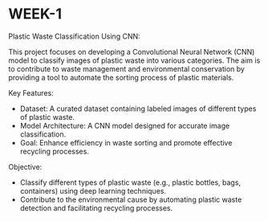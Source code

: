 # WEEK-1

Plastic Waste Classification Using CNN:

This project focuses on developing a Convolutional Neural Network (CNN) model to classify images of plastic waste into various categories. The aim is to contribute to waste management and environmental conservation by providing a tool to automate the sorting process of plastic materials.

Key Features:

- Dataset: A curated dataset containing labeled images of different types of plastic waste.
- Model Architecture: A CNN model designed for accurate image classification.
- Goal: Enhance efficiency in waste sorting and promote effective recycling processes.

Objective:

- Classify different types of plastic waste (e.g., plastic bottles, bags, containers) using deep learning techniques.
- Contribute to the environmental cause by automating plastic waste detection and facilitating recycling processes.
